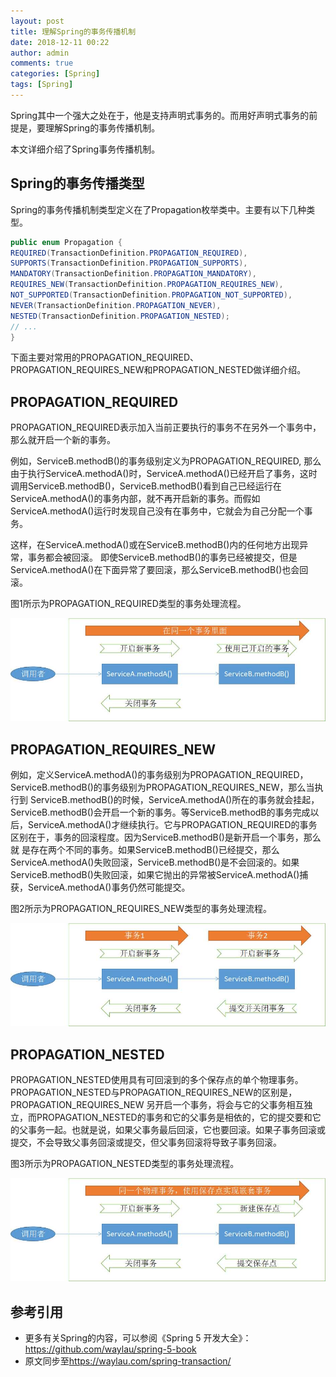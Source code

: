 ```yaml
---
layout: post
title: 理解Spring的事务传播机制
date: 2018-12-11 00:22
author: admin
comments: true
categories: [Spring]
tags: [Spring]
---
```



Spring其中一个强大之处在于，他是支持声明式事务的。而用好声明式事务的前提是，要理解Spring的事务传播机制。

本文详细介绍了Spring事务传播机制。

<!-- more -->

## Spring的事务传播类型

Spring的事务传播机制类型定义在了Propagation枚举类中。主要有以下几种类型。


```java
public enum Propagation {
REQUIRED(TransactionDefinition.PROPAGATION_REQUIRED),
SUPPORTS(TransactionDefinition.PROPAGATION_SUPPORTS),
MANDATORY(TransactionDefinition.PROPAGATION_MANDATORY),
REQUIRES_NEW(TransactionDefinition.PROPAGATION_REQUIRES_NEW),
NOT_SUPPORTED(TransactionDefinition.PROPAGATION_NOT_SUPPORTED),
NEVER(TransactionDefinition.PROPAGATION_NEVER),
NESTED(TransactionDefinition.PROPAGATION_NESTED);
// ...
}
```

下面主要对常用的PROPAGATION_REQUIRED、PROPAGATION_REQUIRES_NEW和PROPAGATION_NESTED做详细介绍。


## PROPAGATION_REQUIRED

PROPAGATION_REQUIRED表示加入当前正要执行的事务不在另外一个事务中，那么就开启一个新的事务。

例如，ServiceB.methodB()的事务级别定义为PROPAGATION_REQUIRED, 那么由于执行ServiceA.methodA()时，ServiceA.methodA()已经开启了事务，这时调用ServiceB.methodB()，ServiceB.methodB()看到自己已经运行在ServiceA.methodA()的事务内部，就不再开启新的事务。而假如ServiceA.methodA()运行时发现自己没有在事务中，它就会为自己分配一个事务。

这样，在ServiceA.methodA()或在ServiceB.methodB()内的任何地方出现异常，事务都会被回滚。
即使ServiceB.methodB()的事务已经被提交，但是ServiceA.methodA()在下面异常了要回滚，那么ServiceB.methodB()也会回滚。

图1所示为PROPAGATION_REQUIRED类型的事务处理流程。


![图1 PROPAGATION_REQUIRED类型的事务处理流程](../images/post/20181211-transaction-propagation-1.jpg)


## PROPAGATION_REQUIRES_NEW

例如，定义ServiceA.methodA()的事务级别为PROPAGATION_REQUIRED，ServiceB.methodB()的事务级别为PROPAGATION_REQUIRES_NEW，那么当执行到 ServiceB.methodB()的时候，ServiceA.methodA()所在的事务就会挂起，ServiceB.methodB()会开启一个新的事务。等ServiceB.methodB的事务完成以后，ServiceA.methodA()才继续执行。它与PROPAGATION_REQUIRED的事务区别在于，事务的回滚程度。因为ServiceB.methodB()是新开启一个事务，那么就
是存在两个不同的事务。如果ServiceB.methodB()已经提交，那么ServiceA.methodA()失败回滚，ServiceB.methodB()是不会回滚的。如果ServiceB.methodB()失败回滚，如果它抛出的异常被ServiceA.methodA()捕获，ServiceA.methodA()事务仍然可能提交。

图2所示为PROPAGATION_REQUIRES_NEW类型的事务处理流程。

![图2 PROPAGATION_REQUIRES_NEW 类型的事务处理流程](../images/post/20181211-transaction-propagation-2.jpg)

## PROPAGATION_NESTED


PROPAGATION_NESTED使用具有可回滚到的多个保存点的单个物理事务。PROPAGATION_NESTED与PROPAGATION_REQUIRES_NEW的区别是，PROPAGATION_REQUIRES_NEW 另开启一个事务，将会与它的父事务相互独立，而PROPAGATION_NESTED的事务和它的父事务是相依的，它的提交要和它的父事务一起。也就是说，如果父事务最后回滚，它也要回滚。如果子事务回滚或提交，不会导致父事务回滚或提交，但父事务回滚将导致子事务回滚。

图3所示为PROPAGATION_NESTED类型的事务处理流程。

![图3 PROPAGATION_REQUIRES_NEW 类型的事务处理流程](../images/post/20181211-transaction-propagation-3.jpg)


## 参考引用

* 更多有关Spring的内容，可以参阅《Spring 5 开发大全》：<https://github.com/waylau/spring-5-book>
* 原文同步至<https://waylau.com/spring-transaction/>